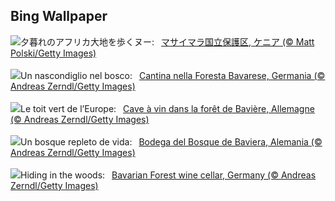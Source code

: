## Bing Wallpaper
![](https://www.bing.com/th?id=OHR.ThreeWildebeest_JA-JP2908704390_UHD.jpg&w=1000)夕暮れのアフリカ大地を歩くヌー:&nbsp;&ensp;[マサイマラ国立保護区, ケニア (© Matt Polski/Getty Images)](https://www.bing.com/th?id=OHR.ThreeWildebeest_JA-JP2908704390_UHD.jpg)
<br><br/>
![](https://www.bing.com/th?id=OHR.FranconianWineCellar_IT-IT2051034569_UHD.jpg&w=1000)Un nascondiglio nel bosco:&nbsp;&ensp;[Cantina nella Foresta Bavarese, Germania (© Andreas Zerndl/Getty Images)](https://www.bing.com/th?id=OHR.FranconianWineCellar_IT-IT2051034569_UHD.jpg)
<br><br/>
![](https://www.bing.com/th?id=OHR.FranconianWineCellar_FR-FR1735465864_UHD.jpg&w=1000)Le toit vert de l’Europe:&nbsp;&ensp;[Cave à vin dans la forêt de Bavière, Allemagne (© Andreas Zerndl/Getty Images)](https://www.bing.com/th?id=OHR.FranconianWineCellar_FR-FR1735465864_UHD.jpg)
<br><br/>
![](https://www.bing.com/th?id=OHR.FranconianWineCellar_ES-ES6591604881_UHD.jpg&w=1000)Un bosque repleto de vida:&nbsp;&ensp;[Bodega del Bosque de Baviera, Alemania (© Andreas Zerndl/Getty Images)](https://www.bing.com/th?id=OHR.FranconianWineCellar_ES-ES6591604881_UHD.jpg)
<br><br/>
![](https://www.bing.com/th?id=OHR.FranconianWineCellar_EN-GB5130126864_UHD.jpg&w=1000)Hiding in the woods:&nbsp;&ensp;[Bavarian Forest wine cellar, Germany (© Andreas Zerndl/Getty Images)](https://www.bing.com/th?id=OHR.FranconianWineCellar_EN-GB5130126864_UHD.jpg)
<br><br/>
